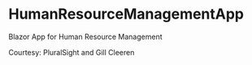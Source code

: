 # HumanResourceManagementApp
Blazor App for Human Resource Management

Courtesy: PluralSight and Gill Cleeren
